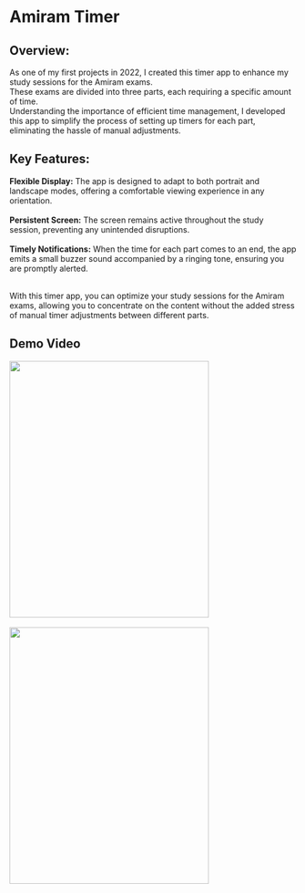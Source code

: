 # Amiram Timer

## Overview:
As one of my first projects in 2022, I created this timer app to enhance my study sessions for the Amiram exams.<br>
These exams are divided into three parts, each requiring a specific amount of time.<br> Understanding the importance of efficient time management, I developed this app to simplify the process of setting up timers for each part, eliminating the hassle of manual adjustments.

## Key Features:
**Flexible Display:** The app is designed to adapt to both portrait and landscape modes, offering a comfortable viewing experience in any orientation.<br><br>
**Persistent Screen:** The screen remains active throughout the study session, preventing any unintended disruptions.<br><br>
**Timely Notifications:** When the time for each part comes to an end, the app emits a small buzzer sound accompanied by a ringing tone, ensuring you are promptly alerted.<br>

<br>
With this timer app, you can optimize your study sessions for the Amiram exams, allowing you to concentrate on the content without the added stress of manual timer adjustments between different parts.

## Demo Video
<img src="https://github.com/yayaya142/Amiram-Timer/assets/82652251/1af86063-78e9-4bdf-878f-f2502ede76e5" width="350" height="450">
<br> <br>
<img src="https://github.com/yayaya142/Amiram-Timer/assets/82652251/4c0f2e3c-1204-4119-b24c-c4c2a5d4dcbc" width="350" height="450">


